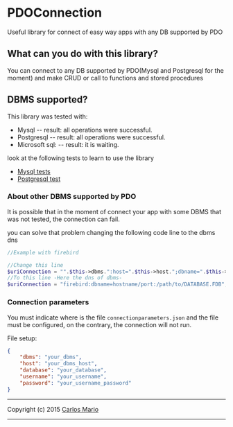 # PDOConnection

Useful library for connect of easy way apps
with any DB supported by PDO 

## What can you do with this library?

You can connect to any DB supported by PDO(Mysql and Postgresql for the moment)
and make CRUD or call to functions and stored procedures

## DBMS supported?

This library was tested with:

-   Mysql
--   result: all operations were successful.
-   Postgresql
--   result: all operations were successful.
-   Microsoft sql:
--   result: it is waiting.

look at the following tests to learn to use the library 

-   [Mysql tests](https://github.com/carlosprogrammer/PDOConnection/tree/master/test/MySqlTest)
-   [Postgresql test](https://github.com/carlosprogrammer/PDOConnection/tree/master/test/PgSqlTest)

### About other DBMS supported by PDO

It is possible that in the moment of connect your app
with some DBMS that was not tested, the connection can
fail.

you can solve that problem changing the following code line to
the dbms dns

```PHP
//Example with firebird

//Change this line
$uriConnection = "".$this->dbms.":host=".$this->host.";dbname=".$this->database."";//Old line
//To this line -Here the dns of dbms-
$uriConnection = "firebird:dbname=hostname/port:/path/to/DATABASE.FDB";//New line
```

### Connection parameters

You must indicate where is the file `connectionparameters.json`
and the file must be configured, on the contrary, the connection will not run.

File setup:
```json
{
    "dbms": "your_dbms",
    "host": "your_dbms_host",
    "database": "your_database",
    "username": "your_username",
    "password": "your_username_password"
}
```

--------------

Copyright (c) 2015 [Carlos Mario](https://twitter.com/carlos_mario__)

--------------

